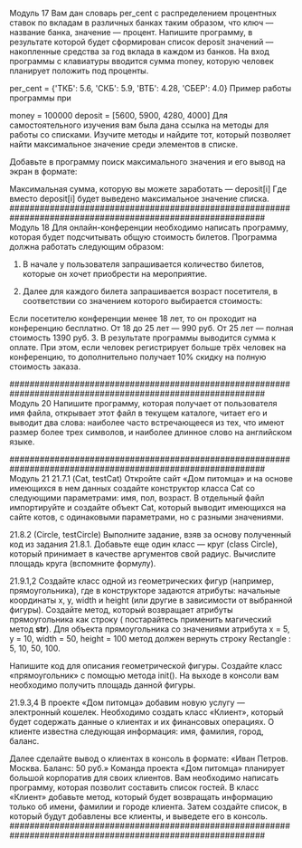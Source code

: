 Модуль 17
Вам дан словарь per_cent с распределением процентных ставок по вкладам в различных банках таким образом, что ключ — название банка, значение — процент. Напишите программу, в результате которой будет сформирован список deposit значений — накопленные средства за год вклада в каждом из банков. На вход программы с клавиатуры вводится сумма money, которую человек планирует положить под проценты.

per_cent = {'ТКБ': 5.6, 'СКБ': 5.9, 'ВТБ': 4.28, 'СБЕР': 4.0}
Пример работы программы при

money = 100000
deposit = [5600, 5900, 4280, 4000] 
Для самостоятельного изучения вам была дана ссылка на методы для работы со списками. Изучите методы и найдите тот, который позволяет найти максимальное значение среди элементов в списке.

Добавьте в программу поиск максимального значения и его вывод на экран в формате:

Максимальная сумма, которую вы можете заработать — deposit[i]
Где вместо deposit[i] будет выведено максимальное значение списка.
###########################################################################################################
Модуль 18
Для онлайн-конференции необходимо написать программу, которая будет подсчитывать общую стоимость билетов. Программа должна работать следующим образом:

1. В начале у пользователя запрашивается количество билетов, которые он хочет приобрести на мероприятие.

2. Далее для каждого билета запрашивается возраст посетителя, в соответствии со значением которого выбирается стоимость:

Если посетителю конференции менее 18 лет, то он проходит на конференцию бесплатно.
От 18 до 25 лет — 990 руб.
От 25 лет — полная стоимость 1390 руб.
3. В результате программы выводится сумма к оплате. При этом, если человек регистрирует больше трёх человек на конференцию, то дополнительно получает 10% скидку на полную стоимость заказа.

###########################################################################################################
Модуль 20
Напишите программу, которая получает от пользователя имя файла, открывает этот файл в текущем каталоге, читает его и выводит два слова: наиболее часто встречающееся из тех, что имеют размер более трех символов, и наиболее длинное слово на английском языке.

###########################################################################################################
Модуль 21
21.7.1 (Cat, testCat) Откройте сайт «‎Дом питомца» и на основе имеющихся в нем данных создайте конструктор класса Cat со следующими параметрами: имя, пол, возраст.
В отдельный файл импортируйте и создайте объект Cat, который выводит имеющихся на сайте котов, с одинаковыми параметрами, но с разными значениями. 

21.8.2 (Circle, testCircle) Выполните задание, взяв за основу полученный код из задания 21.8.1. Добавьте еще один класс — круг (class Circle), который принимает в качестве аргументов свой радиус.
Вычислите площадь круга (вспомните формулу).

21.9.1,2 Создайте класс одной из геометрических фигур (например, прямоугольника), где в конструкторе задаются атрибуты:  начальные координаты x, y, width и height (или другие в зависимости от выбранной фигуры).
Создайте метод, который возвращает атрибуты прямоугольника как строку ( постарайтесь применить магический метод __str__). Для объекта прямоугольника со значениями атрибута x = 5, y = 10, width = 50, height = 100 метод должен вернуть строку Rectangle : 5, 10, 50, 100.

Напишите код для описания геометрической фигуры.
Создайте класс «прямоугольник» с помощью метода init(). На выходе в консоли вам необходимо получить площадь данной фигуры.

21.9.3,4 
В проекте «Дом питомца» добавим новую услугу — электронный кошелек. Необходимо создать класс «Клиент», который будет содержать данные о клиентах и их финансовых операциях. О клиенте известна следующая информация: имя, фамилия, город, баланс.

Далее сделайте вывод о клиентах в консоль в формате:
«Иван Петров. Москва. Баланс: 50 руб.»
Команда проекта «Дом питомца» планирует большой корпоратив для своих клиентов. Вам необходимо написать программу, которая позволит составить список гостей. 
В класс «Клиент» добавьте метод, который будет возвращать информацию только об имени, фамилии и городе клиента.
Затем создайте список, в который будут добавлены все клиенты, и выведете его в консоль.
###########################################################################################################
